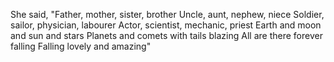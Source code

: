 She said, "Father, mother, sister, brother
Uncle, aunt, nephew, niece
Soldier, sailor, physician, labourer
Actor, scientist, mechanic, priest
Earth and moon and sun and stars
Planets and comets with tails blazing
All are there forever falling
Falling lovely and amazing"
